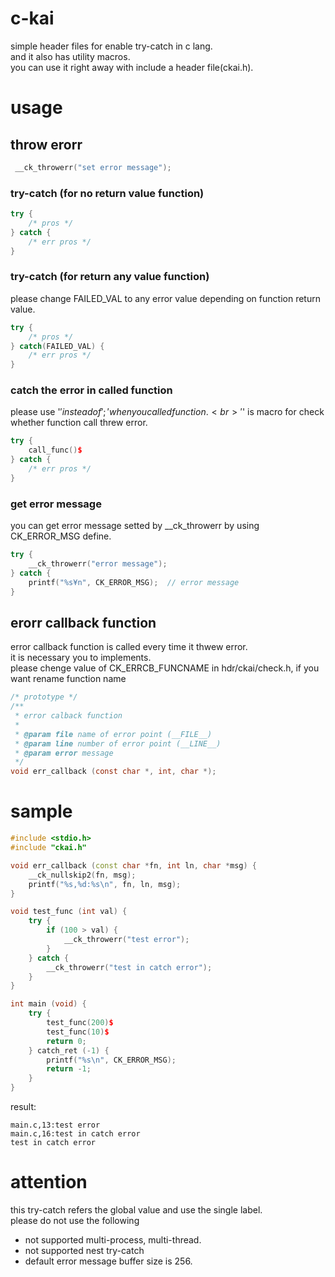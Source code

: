 # c-kai
simple header files for enable try-catch in c lang.<br>
and it also has utility macros.<br>
you can use it right away with include a header file(ckai.h).

# usage

## throw erorr

```c
 __ck_throwerr("set error message");
```

### try-catch (for no return value function)

```c++
try {
    /* pros */
} catch {
    /* err pros */
}
```

### try-catch (for return any value function)
please change FAILED_VAL to any error value  depending on function return value.

```c++
try {
    /* pros */
} catch(FAILED_VAL) {
    /* err pros */
}
```

### catch the error in called function
please use '$' instead of ';' when you called function.<br>
'$' is macro for check whether function call threw error.

```c++
try {
    call_func()$
} catch {
    /* err pros */
}
```

### get error message
you can get error message setted by __ck_throwerr by using CK_ERROR_MSG define.

```c++
try {
    __ck_throwerr("error message");
} catch {
    printf("%s¥n", CK_ERROR_MSG);  // error message
}
```

## erorr callback function
error callback function is called every time it thwew error.<br>
it is necessary you to implements.<br>
please chenge value of CK_ERRCB_FUNCNAME in hdr/ckai/check.h, if you want rename function name

```c
/* prototype */
/**
 * error calback function
 * 
 * @param file name of error point (__FILE__)
 * @param line number of error point (__LINE__)
 * @param error message
 */
void err_callback (const char *, int, char *);
```

# sample
```c++
#include <stdio.h>
#include "ckai.h"

void err_callback (const char *fn, int ln, char *msg) {
    __ck_nullskip2(fn, msg);
    printf("%s,%d:%s\n", fn, ln, msg);
}

void test_func (int val) {
    try {
        if (100 > val) {
            __ck_throwerr("test error");
        }
    } catch {
        __ck_throwerr("test in catch error");
    }
}

int main (void) {
    try {
        test_func(200)$
        test_func(10)$
        return 0;
    } catch_ret (-1) {
        printf("%s\n", CK_ERROR_MSG);
        return -1;
    }
}
```

result:
```
main.c,13:test error
main.c,16:test in catch error
test in catch error
```

# attention
this try-catch refers the global value and use the single label.<br>
please do not use the following

- not supported multi-process, multi-thread. 
- not supported nest try-catch
- default error message buffer size is 256.
